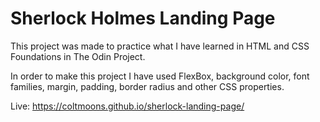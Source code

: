 # Sherlock Holmes Landing Page 

This project was made to practice what I have learned in HTML and CSS Foundations in The Odin Project.

In order to make this project I have used FlexBox, background color, font families, margin, padding, border radius and other CSS properties.

Live: https://coltmoons.github.io/sherlock-landing-page/